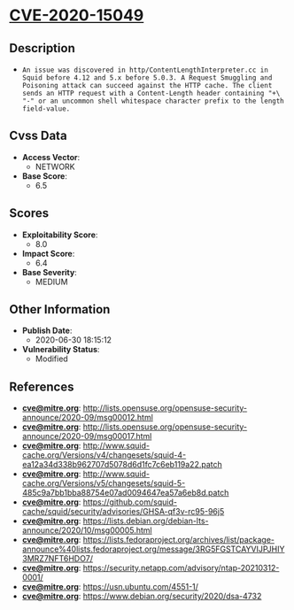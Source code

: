 
# [CVE-2020-15049](https://cve.mitre.org/cgi-bin/cvename.cgi?name=CVE-2020-15049)

## Description

- `An issue was discovered in http/ContentLengthInterpreter.cc in Squid before 4.12 and 5.x before 5.0.3. A Request Smuggling and Poisoning attack can succeed against the HTTP cache. The client sends an HTTP request with a Content-Length header containing "+\ "-" or an uncommon shell whitespace character prefix to the length field-value.`

## Cvss Data

- **Access Vector**:
  - NETWORK
- **Base Score**:
  - 6.5

## Scores

- **Exploitability Score**:
  - 8.0
- **Impact Score**:
  - 6.4
- **Base Severity**:
  - MEDIUM

## Other Information

- **Publish Date**:
  - 2020-06-30 18:15:12
- **Vulnerability Status**:
  - Modified

## References

- **cve@mitre.org**: http://lists.opensuse.org/opensuse-security-announce/2020-09/msg00012.html
- **cve@mitre.org**: http://lists.opensuse.org/opensuse-security-announce/2020-09/msg00017.html
- **cve@mitre.org**: http://www.squid-cache.org/Versions/v4/changesets/squid-4-ea12a34d338b962707d5078d6d1fc7c6eb119a22.patch
- **cve@mitre.org**: http://www.squid-cache.org/Versions/v5/changesets/squid-5-485c9a7bb1bba88754e07ad0094647ea57a6eb8d.patch
- **cve@mitre.org**: https://github.com/squid-cache/squid/security/advisories/GHSA-qf3v-rc95-96j5
- **cve@mitre.org**: https://lists.debian.org/debian-lts-announce/2020/10/msg00005.html
- **cve@mitre.org**: https://lists.fedoraproject.org/archives/list/package-announce%40lists.fedoraproject.org/message/3RG5FGSTCAYVIJPJHIY3MRZ7NFT6HDO7/
- **cve@mitre.org**: https://security.netapp.com/advisory/ntap-20210312-0001/
- **cve@mitre.org**: https://usn.ubuntu.com/4551-1/
- **cve@mitre.org**: https://www.debian.org/security/2020/dsa-4732
